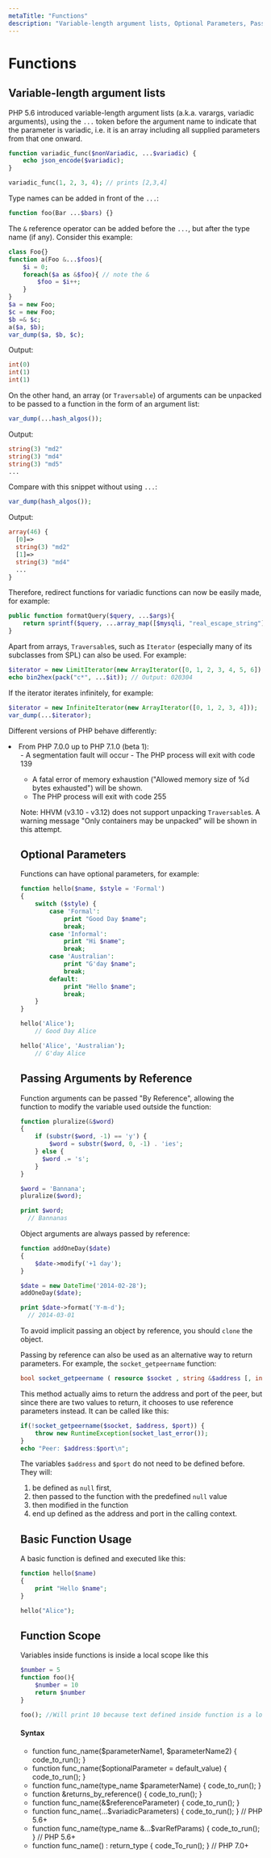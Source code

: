 ```yaml
---
metaTitle: "Functions"
description: "Variable-length argument lists, Optional Parameters, Passing Arguments by Reference, Basic Function Usage, Function Scope"
---
```


# Functions



## Variable-length argument lists


PHP 5.6 introduced variable-length argument lists (a.k.a. varargs, variadic arguments), using the `...` token before the argument name to indicate that the parameter is variadic, i.e. it is an array including all supplied parameters from that one onward.

```php
function variadic_func($nonVariadic, ...$variadic) {
    echo json_encode($variadic);
}

variadic_func(1, 2, 3, 4); // prints [2,3,4]

```

Type names can be added in front of the `...`:

```php
function foo(Bar ...$bars) {}

```

The `&` reference operator can be added before the `...`, but after the type name (if any). Consider this example:

```php
class Foo{}
function a(Foo &...$foos){
    $i = 0;
    foreach($a as &$foo){ // note the &
        $foo = $i++;
    }
}
$a = new Foo;
$c = new Foo;
$b =& $c;
a($a, $b);
var_dump($a, $b, $c);

```

Output:

```php
int(0)
int(1)
int(1)

```

On the other hand, an array (or `Traversable`) of arguments can be unpacked to be passed to a function in the form of an argument list:

```php
var_dump(...hash_algos());

```

Output:

```php
string(3) "md2"
string(3) "md4"
string(3) "md5"
...

```

Compare with this snippet without using `...`:

```php
var_dump(hash_algos());

```

Output:

```php
array(46) {
  [0]=>
  string(3) "md2"
  [1]=>
  string(3) "md4"
  ...
}

```

Therefore, redirect functions for variadic functions can now be easily made, for example:

```php
public function formatQuery($query, ...$args){
    return sprintf($query, ...array_map([$mysqli, "real_escape_string"], $args));
}

```

Apart from arrays, `Traversable`s, such as `Iterator` (especially many of its subclasses from SPL) can also be used. For example:

```php
$iterator = new LimitIterator(new ArrayIterator([0, 1, 2, 3, 4, 5, 6]), 2, 3);
echo bin2hex(pack("c*", ...$it)); // Output: 020304

```

If the iterator iterates infinitely, for example:

```php
$iterator = new InfiniteIterator(new ArrayIterator([0, 1, 2, 3, 4]));
var_dump(...$iterator);

```

Different versions of PHP behave differently:

<li>From PHP 7.0.0 up to PHP 7.1.0 (beta 1):
<ul>
- A segmentation fault will occur
- The PHP process will exit with code 139

- A fatal error of memory exhaustion ("Allowed memory size of %d bytes exhausted") will be shown.
- The PHP process will exit with code 255

> 
Note: HHVM (v3.10 - v3.12) does not support unpacking `Traversable`s. A warning message "Only containers may be unpacked" will be shown in this attempt.




## Optional Parameters


Functions can have optional parameters, for example:

```php
function hello($name, $style = 'Formal')
{
    switch ($style) {
        case 'Formal':
            print "Good Day $name";
            break;
        case 'Informal':
            print "Hi $name";
            break;
        case 'Australian':
            print "G'day $name";
            break;
        default:
            print "Hello $name";
            break;
    }
}

hello('Alice');
    // Good Day Alice

hello('Alice', 'Australian');
    // G'day Alice

```



## Passing Arguments by Reference


Function arguments can be passed "By Reference", allowing the function to modify the variable used outside the function:

```php
function pluralize(&$word)
{
    if (substr($word, -1) == 'y') {
        $word = substr($word, 0, -1) . 'ies';
    } else {
      $word .= 's';
    }
}

$word = 'Bannana';
pluralize($word);

print $word;
  // Bannanas

```

Object arguments are always passed by reference:

```php
function addOneDay($date)
{
    $date->modify('+1 day');
}

$date = new DateTime('2014-02-28');
addOneDay($date);

print $date->format('Y-m-d');
  // 2014-03-01

```

To avoid implicit passing an object by reference, you should `clone` the object.

Passing by reference can also be used as an alternative way to return parameters. For example, the `socket_getpeername` function:

```php
bool socket_getpeername ( resource $socket , string &$address [, int &$port ] )

```

This method actually aims to return the address and port of the peer, but since there are two values to return, it chooses to use reference parameters instead. It can be called like this:

```php
if(!socket_getpeername($socket, $address, $port)) {
    throw new RuntimeException(socket_last_error());
}
echo "Peer: $address:$port\n";

```

The variables `$address` and `$port` do not need to be defined before. They will:

1. be defined as `null` first,
1. then passed to the function with the predefined `null` value
1. then modified in the function
1. end up defined as the address and port in the calling context.



## Basic Function Usage


A basic function is defined and executed like this:

```php
function hello($name)
{
    print "Hello $name";
}

hello("Alice");

```



## Function Scope


Variables inside functions is inside a local scope like this

```php
$number = 5
function foo(){
    $number = 10
    return $number
}

foo(); //Will print 10 because text defined inside function is a local variable

```



#### Syntax


- function func_name($parameterName1, $parameterName2) { code_to_run(); }
- function func_name($optionalParameter = default_value) { code_to_run(); }
- function func_name(type_name $parameterName) { code_to_run(); }
- function &returns_by_reference() { code_to_run(); }
- function func_name(&$referenceParameter) { code_to_run(); }
- function func_name(...$variadicParameters) { code_to_run(); } // PHP 5.6+
- function func_name(type_name &...$varRefParams) { code_to_run(); } // PHP 5.6+
- function func_name() : return_type { code_To_run(); } // PHP 7.0+

